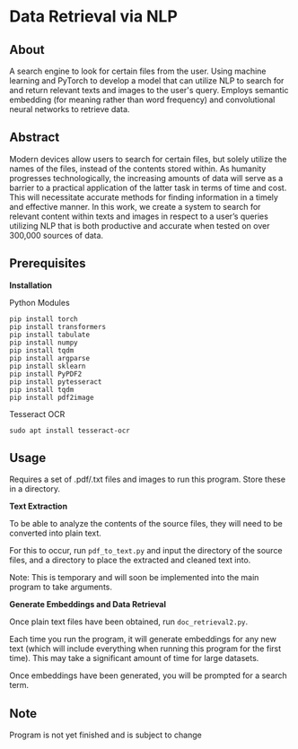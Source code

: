 # Data Retrieval via NLP

## About
A search engine to look for certain files from the user.
Using machine learning and PyTorch to develop a model that can utilize NLP to search for and return relevant texts and images to the user's query.
Employs semantic embedding (for meaning rather than word frequency) and convolutional neural networks to retrieve data.

## Abstract
Modern devices allow users to search for certain files, but solely utilize the names of the files, instead of the contents stored within. As humanity progresses technologically, the increasing amounts of data will serve as a barrier to a practical application of the latter task in terms of time and cost. This will necessitate accurate methods for finding information in a timely and effective manner. In this work, we create a system to search for relevant content within texts and images in respect to a user’s queries utilizing NLP that is both productive and accurate when tested on over 300,000 sources of data.

## Prerequisites

**Installation**

Python Modules

```
pip install torch
pip install transformers
pip install tabulate
pip install numpy
pip install tqdm
pip install argparse
pip install sklearn
pip install PyPDF2
pip install pytesseract
pip install tqdm
pip install pdf2image
```

Tesseract OCR

```
sudo apt install tesseract-ocr
```

## Usage
Requires a set of .pdf/.txt files and images to run this program. Store these in a directory.

**Text Extraction**

To be able to analyze the contents of the source files, they will need to be converted into plain text. 

For this to occur, run `pdf_to_text.py` and input the directory of the source files, and a directory to place the extracted and cleaned text into. 

Note: This is temporary and will soon be implemented into the main program to take arguments. 

**Generate Embeddings and Data Retrieval**

Once plain text files have been obtained, run `doc_retrieval2.py`.

Each time you run the program, it will generate embeddings for any new text (which will include everything when running this program for the first time). This may take a significant amount of time for large datasets.

Once embeddings have been generated, you will be prompted for a search term. 

## Note

Program is not yet finished and is subject to change
